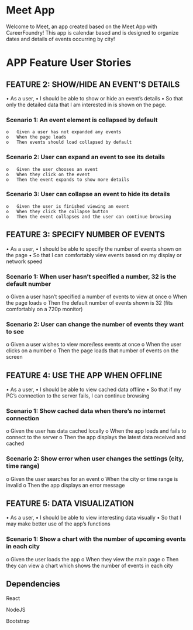 # Meet App

 Welcome to Meet, an app created based on the Meet App with CareerFoundry! This app is calendar based and is designed to organize dates and details of events occurring by city!

# APP Feature User Stories

## FEATURE 2: SHOW/HIDE AN EVENT'S DETAILS
•	As a user,
•	I should be able to show or hide an event’s details
•	So that only the detailed data that I am interested in is shown on the page.


### Scenario 1: An event element is collapsed by default
    o	Given a user has not expanded any events
    o	When the page loads
    o	Then events should load collapsed by default

### Scenario 2: User can expand an event to see its details
    o	Given the user chooses an event
    o	When they click on the event
    o	Then the event expands to show more details

### Scenario 3: User can collapse an event to hide its details
    o	Given the user is finished viewing an event
    o	When they click the collapse button
    o	Then the event collapses and the user can continue browsing

## FEATURE 3: SPECIFY NUMBER OF EVENTS
•	As a user,
•	I should be able to specify the number of events shown on the page
•	So that I can comfortably view events based on my display or network speed

### Scenario 1: When user hasn’t specified a number, 32 is the default number
o	Given a user hasn’t specified a number of events to view at once
o	When the page loads
o	Then the default number of events shown is 32 (fits comfortably on a 720p monitor)

### Scenario 2: User can change the number of events they want to see
o	Given a user wishes to view more/less events at once
o	When the user clicks on a number
o	Then the page loads that number of events on the screen

## FEATURE 4: USE THE APP WHEN OFFLINE
•	As a user,
•	I should be able to view cached data offline
•	So that if my PC’s connection to the server fails, I can continue browsing

### Scenario 1: Show cached data when there’s no internet connection
o	Given the user has data cached locally
o	When the app loads and fails to connect to the server
o	Then the app displays the latest data received and cached

### Scenario 2: Show error when user changes the settings (city, time range)
o	Given the user searches for an event
o	When the city or time range is invalid
o	Then the app displays an error message

## FEATURE 5: DATA VISUALIZATION
•	As a user,
•	I should be able to view interesting data visually
•	So that I may make better use of the app’s functions

### Scenario 1: Show a chart with the number of upcoming events in each city
o	Given the user loads the app
o	When they view the main page
o	Then they can view a chart which shows the number of events in each city

## Dependencies

React

NodeJS

Bootstrap